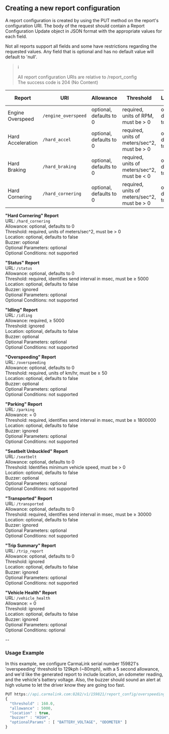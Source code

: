 <h2>Creating a new report configuration</h2>
A report configuration is created by using the PUT method on the report's configuration URI. The body of the request should contain a Report Configuration Update object in JSON format with the appropriate values for each field.  

Not all reports support all fields and some have restrictions regarding the requested values. Any field that is optional and has no default value will default to 'null'.  

> :information_source:   
>
> All report configuration URIs are relative to /report_config  
> The success code is 204 (No Content)  

Report | URI | Allowance | Threshold | Location | Buzzer | Optional Parameters | Optional Conditions
-------|-----|-----------|-----------|----------|--------|---------------------|---------------------
Engine Overspeed | `/engine_overspeed` | optional, defaults to 0 | required, units of RPM, must be > 0 | optional, defaults to false | optional | optional | not supported  
Hard Acceleration | `/hard_accel` | optional, defaults to 0 | required, units of meters/sec^2, must be > 0 | optional, defaults to false | optional | optional | not supported   
Hard Braking | `/hard_braking` | optional, defaults to 0 | required, units of meters/sec^2, must be < 0 | optional, defaults to false | optional | optional | not supported  
Hard Cornering | `/hard_cornering` | optional, defaults to 0 | required, units of meters/sec^2, must be > 0 | optional, defaults to false | optional | optional | not supported  

**"Hard Cornering" Report**  
URL: `/hard_cornering`  
Allowance: optional, defaults to 0  
Threshold: required, units of meters/sec^2, must be > 0  
Location: optional, defaults to false  
Buzzer: optional  
Optional Parameters: optional  
Optional Conditions: not supported  

**"Status" Report**  
URL: `/status`  
Allowance: optional, defaults to 0  
Threshold: required, identifies send interval in msec, must be ≥ 5000  
Location: optional, defaults to false  
Buzzer: ignored  
Optional Parameters: optional  
Optional Conditions: not supported  

**"Idling" Report**  
URL: `/idling`  
Allowance: required, ≥ 5000  
Threshold: ignored  
Location: optional, defaults to false  
Buzzer: optional  
Optional Parameters: optional  
Optional Conditions: not supported  

**"Overspeeding" Report**  
URL: `/overspeeding`  
Allowance: optional, defaults to 0  
Threshold: required, units of km/hr, must be ≥ 50  
Location: optional, defaults to false  
Buzzer: optional  
Optional Parameters: optional  
Optional Conditions: not supported  

**"Parking" Report**  
URL: `/parking`  
Allowance: = 0  
Threshold: required, identifies send interval in msec, must be ≥ 1800000  
Location: optional, defaults to false  
Buzzer: ignored  
Optional Parameters: optional  
Optional Conditions: not supported  

**"Seatbelt Unbuckled" Report**  
URL: `/seatbelt`  
Allowance: optional, defaults to 0  
Threshold: Identifies minimum vehicle speed, must be > 0  
Location: optional, defaults to false  
Buzzer: optional  
Optional Parameters: optional  
Optional Conditions: not supported  

**"Transported" Report**  
URL: `/transported`  
Allowance: optional, defaults to 0  
Threshold: required, identifies send interval in msec, must be ≥ 30000  
Location: optional, defaults to false  
Buzzer: ignored  
Optional Parameters: optional  
Optional Conditions: not supported  

**"Trip Summary" Report**  
URL: `/trip_report`  
Allowance: optional, defaults to 0  
Threshold: ignored  
Location: optional, defaults to false  
Buzzer: ignored  
Optional Parameters: optional  
Optional Conditions: not supported  

**"Vehicle Health" Report**  
URL: `/vehicle_health`  
Allowance: = 0  
Threshold: ignored  
Location: optional, defaults to false  
Buzzer: ignored  
Optional Parameters: optional  
Optional Conditions: optional  


--
<h3>Usage Example</h3>  
In this example, we configure CarmaLink serial number 159821's 'overspeeding' threshold to 129kph (~80mph), with a 5 second allowance, and we'd like the generated report to include location, an odometer reading, and the vehicle's battery voltage.  Also, the buzzer should sound an alert at high volume to let the driver know they are going too fast.  

```javascript
PUT https://api.carmalink.com:8282/v1/159821/report_config/overspeeding  
{  
  "threshold" : 160.0,  
  "allowance" : 5000,  
  "location" : true,  
  "buzzer" : "HIGH",  
  "optionalParams" : [ "BATTERY_VOLTAGE", "ODOMETER" ]  
}  
```

